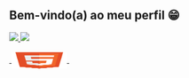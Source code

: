 ## Bem-vindo(a) ao meu perfil 😁

 <div>
   <a href="https://github.com/Leonardo950">
   <img height="180em" src="https://github-readme-stats.vercel.app/api?username=Leonardo950&show_icons=true&theme=tokyonight&include_all_commits=true&count_private=true"/>
   <img height="180em" src="https://github-readme-stats.vercel.app/api/top-langs/?username=Leonardo950&layout=compact&langs_count=6&theme=tokyonight"/>
</div>
    
<div style="display: inline_block"><br>
  <img align="center" alt="Js" height="30" width="0" src="https://raw.githubusercontent.com/devicons/devicon/master/icons/javascript/javascript-plain.svg">
  <img align="center" alt="HTML" height="30" width="100" src="https://raw.githubusercontent.com/devicons/devicon/master/icons/html5/html5-original.svg">
  <img align="center" alt="CSS" height="30" width="0" src="https://raw.githubusercontent.com/devicons/devicon/master/icons/css3/css3-original.svg">
</div>
 
<br>
